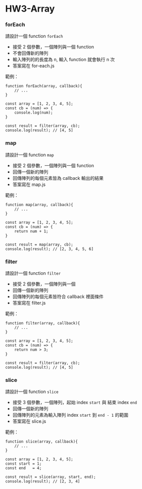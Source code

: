 # HW3-Array
### forEach

請設計一個 function `forEach`
- 接受 2 個參數，一個陣列與一個 function
- 不會回傳新的陣列
- 輸入陣列的的長度為 n, 輸入 function 就會執行 n 次
- 答案寫在 for-each.js

範例：

```javascript=
function forEach(array, callback){
    // ...
}

const array = [1, 2, 3, 4, 5];
const cb = (num) => {
    console.log(num);
}

const result = filter(array, cb);
console.log(result); // [4, 5]
```

### map

請設計一個 function `map`
- 接受 2 個參數，一個陣列與一個 function
- 回傳一個新的陣列
- 回傳陣列的每個元素皆為 callback 輸出的結果
- 答案寫在 map.js

範例：

```javascript=
function map(array, callback){
    // ...
}

const array = [1, 2, 3, 4, 5];
const cb = (num) => {
    return num + 1;
}

const result = map(array, cb);
console.log(result); // [2, 3, 4, 5, 6]
```

### filter

請設計一個 function `filter`
- 接受 2 個參數，一個陣列與一個
- 回傳一個新的陣列
- 回傳陣列的每個元素皆符合 callback 裡面條件
- 答案寫在 filter.js

範例：

```javascript=
function filter(array, callback){
    // ...
}

const array = [1, 2, 3, 4, 5];
const cb = (num) => {
    return num > 3;
}

const result = filter(array, cb);
console.log(result); // [4, 5]
```

### slice

請設計一個 function `slice`
- 接受 3 個參數，一個陣列，起始 index `start` 與 結束 index `end`
- 回傳一個新的陣列
- 回傳陣列的元素為輸入陣列 index `start` 到 `end - 1` 的範圍
- 答案寫在 slice.js

範例：

```javascript=
function slice(array, callback){
    // ...
}

const array = [1, 2, 3, 4, 5];
const start = 1;
const end   = 4;

const result = slice(array, start, end);
console.log(result); // [2, 3, 4]
```
